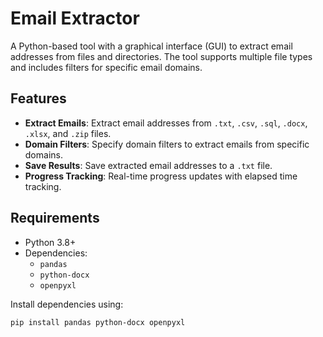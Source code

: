# Email Extractor

A Python-based tool with a graphical interface (GUI) to extract email addresses from files and directories. The tool supports multiple file types and includes filters for specific email domains.

## Features
- **Extract Emails**: Extract email addresses from `.txt`, `.csv`, `.sql`, `.docx`, `.xlsx`, and `.zip` files.
- **Domain Filters**: Specify domain filters to extract emails from specific domains.
- **Save Results**: Save extracted email addresses to a `.txt` file.
- **Progress Tracking**: Real-time progress updates with elapsed time tracking.

## Requirements
- Python 3.8+
- Dependencies:
  - `pandas`
  - `python-docx`
  - `openpyxl`

Install dependencies using:
```bash
pip install pandas python-docx openpyxl
